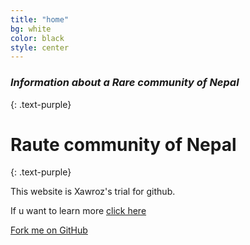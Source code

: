 ```yaml
---
title: "home"
bg: white
color: black
style: center
---
```


### *Information about a Rare community of Nepal*
{: .text-purple}

<span class="fa-stack subtlecircle" style="font-size:100px; background:rgba(255,166,0,0.1)">
  <i class="fa fa-circle fa-stack-2x text-white"></i>
  <i class="fa fa-bicycle fa-stack-1x text-orange"></i>
</span>

# Raute community of Nepal
{: .text-purple}


This website is Xawroz's trial for github.

If u want to learn more [click here](http://nomadicrautes.org.np/)

<span id="forkongithub">
  <a href="{{ site.source_link }}" class="bg-blue">
    Fork me on GitHub
  </a>
</span>

